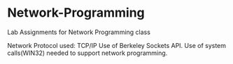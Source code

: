 # Network-Programming
Lab Assignments for Network Programming class 

Network Protocol used: TCP/IP
Use of Berkeley Sockets API. 
Use of system calls(WIN32) needed to support network programming. 
